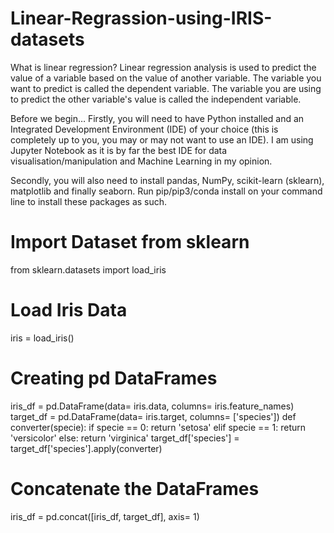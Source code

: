 # Linear-Regrassion-using-IRIS-datasets
What is linear regression? Linear regression analysis is used to predict the value of a variable based on the value of another variable. The variable you want to predict is called the dependent variable. The variable you are using to predict the other variable's value is called the independent variable.

Before we begin…
Firstly, you will need to have Python installed and an Integrated Development Environment (IDE) of your choice (this is completely up to you, you may or may not want to use an IDE). I am using Jupyter Notebook as it is by far the best IDE for data visualisation/manipulation and Machine Learning in my opinion.

Secondly, you will also need to install pandas, NumPy, scikit-learn (sklearn), matplotlib and finally seaborn. Run pip/pip3/conda install on your command line to install these packages as such.

# Import Dataset from sklearn
from sklearn.datasets import load_iris
# Load Iris Data
iris = load_iris()
# Creating pd DataFrames
iris_df = pd.DataFrame(data= iris.data, columns= iris.feature_names)
target_df = pd.DataFrame(data= iris.target, columns= ['species'])
def converter(specie):
    if specie == 0:
        return 'setosa'
    elif specie == 1:
        return 'versicolor'
    else:
        return 'virginica'
target_df['species'] = target_df['species'].apply(converter)
# Concatenate the DataFrames
iris_df = pd.concat([iris_df, target_df], axis= 1)
